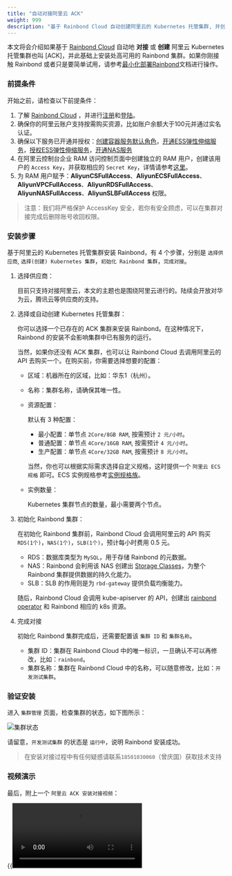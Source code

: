 ```yaml
---
title: "自动对接阿里云 ACK"
weight: 999
description: "基于 Rainbond Cloud 自动创建阿里云的 Kubernetes 托管集群, 并创建 Rainbond 集群"
---
```


本文将会介绍如果基于 [Rainbond Cloud](../../../quick-start/rainbond-cloud/) 自动地 **对接** 或 **创建** 阿里云 Kubernetes 托管集群也叫 [ACK]，并此基础上安装处高可用的 Rainbond 集群。如果你刚接触 Rainbond 或者只是要简单试用，请参考[最小化部署Rainbond](./minimal_install/)文档进行操作。

### 前提条件

开始之前，请检查以下前提条件：

1. 了解 [Rainbond Cloud](../../../quick-start/rainbond-cloud/) ，并进行[注册](https://cloud.goodrain.com/enterprise-server/registered)和[登陆](https://cloud.goodrain.com/enterprise-server/login)。
1. 确保你的阿里云账户支持按需购买资源，比如账户余额大于100元并通过实名认证。
1. 确保以下服务已开通并授权：[创建容器服务默认角色](https://ram.console.aliyun.com/#/role/authorize?request=%7B%22ReturnUrl%22:%22https://cs.console.aliyun.com/%22,%22Service%22:%22CS%22,%22Requests%22:%7B%22request1%22:%7B%22RoleName%22:%22AliyunCSManagedLogRole%22,%22TemplateId%22:%22AliyunCSManagedLogRole%22%7D,%22request2%22:%7B%22RoleName%22:%22AliyunCSManagedCmsRole%22,%22TemplateId%22:%22AliyunCSManagedCmsRole%22%7D,%22request3%22:%7B%22RoleName%22:%22AliyunCSManagedCsiRole%22,%22TemplateId%22:%22AliyunCSManagedCsiRole%22%7D,%22request4%22:%7B%22RoleName%22:%22AliyunCSManagedVKRole%22,%22TemplateId%22:%22AliyunCSManagedVKRole%22%7D,%22request5%22:%7B%22RoleName%22:%22AliyunCSClusterRole%22,%22TemplateId%22:%22Cluster%22%7D,%22request6%22:%7B%22RoleName%22:%22AliyunCSServerlessKubernetesRole%22,%22TemplateId%22:%22ServerlessKubernetes%22%7D,%22request7%22:%7B%22RoleName%22:%22AliyunCSKubernetesAuditRole%22,%22TemplateId%22:%22KubernetesAudit%22%7D,%22request8%22:%7B%22RoleName%22:%22AliyunCSManagedNetworkRole%22,%22TemplateId%22:%22AliyunCSManagedNetworkRole%22%7D,%22request9%22:%7B%22RoleName%22:%22AliyunCSDefaultRole%22,%22TemplateId%22:%22Default%22%7D,%22request10%22:%7B%22RoleName%22:%22AliyunCSManagedKubernetesRole%22,%22TemplateId%22:%22ManagedKubernetes%22%7D,%22request11%22:%7B%22RoleName%22:%22AliyunCSManagedArmsRole%22,%22TemplateId%22:%22AliyunCSManagedArmsRole%22%7D%7D%7D)，[开通ESS弹性伸缩服务](https://ram.console.aliyun.com/#/role/authorize?request=%7B%22Requests%22:%20%7B%22request1%22:%20%7B%22RoleName%22:%20%22AliyunESSDefaultRole%22,%20%22TemplateId%22:%20%22DefaultRole%22%7D%7D,%20%22ReturnUrl%22:%20%22https:%2F%2Fessnew.console.aliyun.com%2F%22,%20%22Service%22:%20%22ESS%22%7D)，[授权ESS弹性伸缩服务](https://ram.console.aliyun.com/#/role/authorize?request=%7B%22Requests%22:%20%7B%22request1%22:%20%7B%22RoleName%22:%20%22AliyunESSDefaultRole%22,%20%22TemplateId%22:%20%22DefaultRole%22%7D%7D,%20%22ReturnUrl%22:%20%22https:%2F%2Fessnew.console.aliyun.com%2F%22,%20%22Service%22:%20%22ESS%22%7D)，[开通NAS服务](https://common-buy.aliyun.com/?commodityCode=naspost)
1. 在阿里云控制台企业 RAM 访问控制页面中创建独立的 RAM 用户，创建该用户的 `Access Key`，并获取相应的 `Secret Key`，详情请参考[这里](https://help.aliyun.com/document_detail/43640.html)。
1. 为 RAM 用户赋予：**AliyunCSFullAccess**、**AliyunECSFullAccess**、**AliyunVPCFullAccess**、**AliyunRDSFullAccess**、**AliyunNASFullAccess**、**AliyunSLBFullAccess** 权限。

> 注意：我们将严格保护 AccessKey 安全，若你有安全顾虑，可以在集群对接完成后删除账号收回权限。

### 安装步骤

基于阿里云的 Kubernetes 托管集群安装 Rainbond，有 4 个步骤，分别是 `选择供应商`, `选择(创建) Kubernetes 集群`，`初始化 Rainbond 集群`，`完成对接`。

1. 选择供应商：

    目前只支持对接阿里云，本文的主题也是围绕阿里云进行的。陆续会开放对华为云，腾讯云等供应商的支持。

1. 选择或自动创建 Kubernetes 托管集群：

    你可以选择一个已存在的 ACK 集群来安装 Rainbond。在这种情况下，Rainbond 的安装不会影响集群中已有服务的运行。

    当然，如果你还没有 ACK 集群，也可以让 Rainbond Cloud 去调用阿里云的 API 去购买一个。在购买前，你需要选择想要的配置：

    - 区域：机器所在的区域，比如：华东1（杭州）。
    - 名称：集群名称，请确保其唯一性。
    - 资源配置：

        默认有 3 种配置：
        - 最小配置：单节点 `2Core/8GB RAM`, 按需预计 `2 元/小时`。
        - 普通配置：单节点 `4Core/16GB RAM`, 按需预计 `4 元/小时`。
        - 生产配置：单节点 `4Core/32GB RAM`, 按需预计 `8 元/小时`。

        当然，你也可以根据实际需求选择自定义规格，这时提供一个 `阿里云 ECS 规格` 即可。ECS 实例规格参考[实例规格族](https://help.aliyun.com/document_detail/25378.html?spm=a2c4g.11186623.2.143.88676f0fNQG23P#section-e9r-xkf-z15)。

    - 实例数量：

        Kubernetes 集群节点的数量，最小需要两个节点。


1. 初始化 Rainbond 集群：

    在初始化 Rainbond 集群前，Rainbond Cloud 会调用阿里云的 API 购买 `RDS(1个)`，`NAS(1个)`，`SLB(1个)`，预计每小时费用 0.5 元。

    - RDS：数据库类型为 `MySQL`，用于存储 Rainbond 的元数据。
    - NAS：Rainbond 会利用该 NAS 创建出 [Storage Classes](https://kubernetes.io/docs/concepts/storage/storage-classes/)，为整个 Rainbond 集群提供数据的持久化能力。
    - SLB：SLB 的作用则是为 `rbd-gateway` 提供负载均衡能力。

    随后，Rainbond Cloud 会调用 kube-apiserver 的 API，创建出 [rainbond operator](https://github.com/goodrain/rainbond-operator) 和 Rainbond 相应的 k8s 资源。

1. 完成对接

    初始化 Rainbond 集群完成后，还需要配置该 `集群 ID` 和 `集群名称`。

    - 集群 ID：集群在 Rainbond Cloud 中的唯一标识，一旦确认不可以再修改，比如：`rainbond`。
    - 集群名称：集群在 Rainbond Cloud 中的名称，可以随意修改，比如：`开发测试集群`。

### 验证安装

进入 `集群管理` 页面，检查集群的状态，如下图所示：

![集群状态](https://grstatic.oss-cn-shanghai.aliyuncs.com/docs/5.2/Rainbond%20Cloud%20%E8%87%AA%E5%8A%A8%E5%AF%B9%E6%8E%A5%E9%98%BF%E9%87%8C%E4%BA%91%20ACK/%E9%9B%86%E7%BE%A4%E7%8A%B6%E6%80%81.png)

请留意，`开发测试集群` 的状态是 `运行中`，说明 Rainbond 安装成功。

> 在安装对接过程中有任何疑惑请联系`18501030060`（曾庆国）获取技术支持

### 视频演示

最后，附上一个 `阿里云 ACK 安装对接视频`：

{{<video title="Rainbond Cloud对接阿里云ACK集群演示视频" src="https://grstatic.oss-cn-shanghai.aliyuncs.com/videos/rainbond-cloud-init-cluster.mp4">}}
